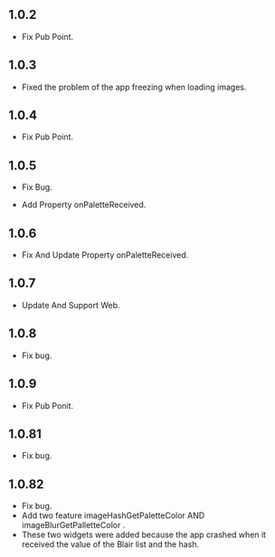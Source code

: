 ## 1.0.2

* Fix Pub Point.

## 1.0.3

* Fixed the problem of the app freezing when loading images.


## 1.0.4

* Fix Pub Point.

## 1.0.5

* Fix Bug.

* Add Property onPaletteReceived.

## 1.0.6

* Fix And Update Property onPaletteReceived.

## 1.0.7

* Update And Support Web.

## 1.0.8

* Fix bug.

## 1.0.9

* Fix Pub Ponit.

## 1.0.81

* Fix bug.

## 1.0.82

* Fix bug.
* Add two feature imageHashGetPaletteColor AND imageBlurGetPalletteColor .
* These two widgets were added because the app crashed when it received the value of the Blair list and the hash.


